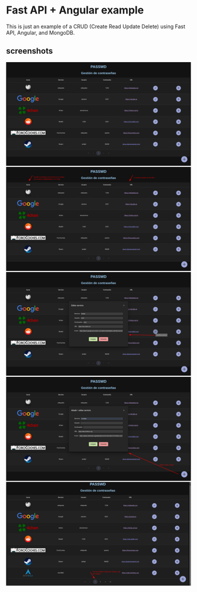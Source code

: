 # **Fast API + Angular example**

This is just an example of a CRUD (Create Read Update Delete) using Fast API, Angular, and MongoDB.

## screenshots
[![](/screenshots/cap1.png)](/screenshots/cap1.png)
[![](/screenshots/cap2.png)](/screenshots/cap2.png)
[![](/screenshots/cap3.png)](/screenshots/cap3.png)
[![](/screenshots/cap4.png)](/screenshots/cap4.png)
[![](/screenshots/cap5.png)](/screenshots/cap5.png)

